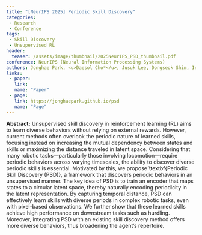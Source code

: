 ```yaml
---
title: "[NeurIPS 2025] Periodic Skill Discovery"
categories:
 - Research
 - Conference
tags:
 - Skill Discovery
 - Unsupervised RL
header:
  teaser: /assets/image/thumbnail/2025NeurIPS_PSD_thumbnail.pdf
conference: NeurIPS (Neural Information Processing Systems)
authors: Jonghae Park, <u>Daesol Cho*</u>, Jusuk Lee, Dongseok Shim, Inkyu Jang, and H. Jin Kim
links:
 - paper: 
   link: 
   name: "Paper"
 - page:
   link: https://jonghaepark.github.io/psd
   name: "Page"
---
```



**Abstract:** Unsupervised skill discovery in reinforcement learning (RL) aims to learn diverse behaviors without relying on external rewards. However, current methods often overlook the periodic nature of learned skills, focusing instead on increasing the mutual dependency between states and skills or maximizing the distance traveled in latent space. Considering that many robotic tasks—particularly those involving locomotion—require periodic behaviors across varying timescales, the ability to discover diverse periodic skills is essential. Motivated by this, we propose \textbf{Periodic Skill Discovery (PSD)}, a framework that discovers periodic behaviors in an unsupervised manner. The key idea of PSD is to train an encoder that maps states to a circular latent space, thereby naturally encoding periodicity in the latent representation. By capturing temporal distance, PSD can effectively learn skills with diverse periods in complex robotic tasks, even with pixel-based observations. We further show that these learned skills achieve high performance on downstream tasks such as hurdling. Moreover, integrating PSD with an existing skill discovery method offers more diverse behaviors, thus broadening the agent’s repertoire.